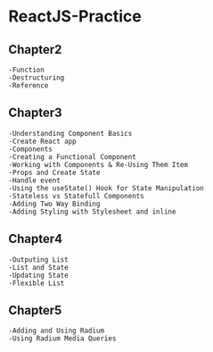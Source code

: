 # ReactJS-Practice
## Chapter2
```
-Function 
-Destructuring
-Reference
```
## Chapter3
```
-Understanding Component Basics
-Create React app
-Components
-Creating a Functional Component
-Working with Components & Re-Using Them Item
-Props and Create State
-Handle event
-Using the useState() Hook for State Manipulation
-Stateless vs Statefull Components
-Adding Two Way Binding
-Adding Styling with Stylesheet and inline
```
## Chapter4
```
-Outputing List
-List and State
-Updating State
-Flexible List
```
## Chapter5
```
-Adding and Using Radium
-Using Radium Media Queries
```
